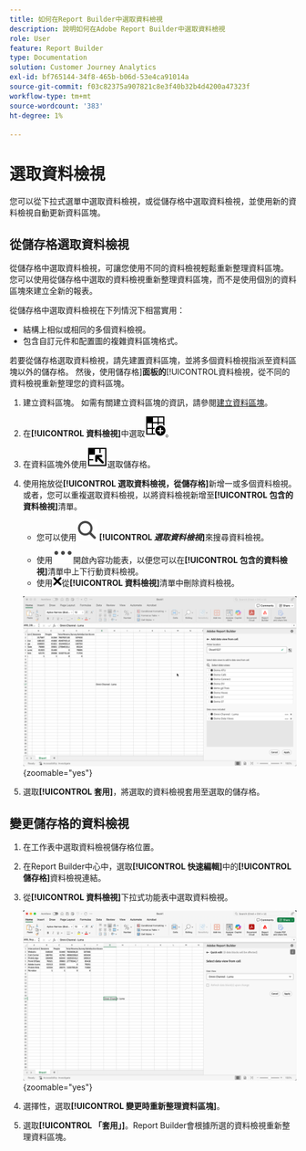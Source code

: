 ```yaml
---
title: 如何在Report Builder中選取資料檢視
description: 說明如何在Adobe Report Builder中選取資料檢視
role: User
feature: Report Builder
type: Documentation
solution: Customer Journey Analytics
exl-id: bf765144-34f8-465b-b06d-53e4ca91014a
source-git-commit: f03c82375a907821c8e3f40b32b4d4200a47323f
workflow-type: tm+mt
source-wordcount: '383'
ht-degree: 1%

---
```


# 選取資料檢視

您可以從下拉式選單中選取資料檢視，或從儲存格中選取資料檢視，並使用新的資料檢視自動更新資料區塊。

## 從儲存格選取資料檢視

從儲存格中選取資料檢視，可讓您使用不同的資料檢視輕鬆重新整理資料區塊。 您可以使用從儲存格中選取的資料檢視重新整理資料區塊，而不是使用個別的資料區塊來建立全新的報表。

從儲存格中選取資料檢視在下列情況下相當實用：

* 結構上相似或相同的多個資料檢視。
* 包含自訂元件和配置圖的複雜資料區塊格式。

若要從儲存格選取資料檢視，請先建置資料區塊，並將多個資料檢視指派至資料區塊以外的儲存格。 然後，使用儲存格&#x200B;]**面板的**[!UICONTROL &#x200B;資料檢視，從不同的資料檢視重新整理您的資料區塊。

1. 建立資料區塊。 如需有關建立資料區塊的資訊，請參閱[建立資料區塊](/help/report-builder/create-a-data-block.md)。

1. 在&#x200B;**[!UICONTROL 資料檢視]**&#x200B;中選取![DataViewSelector](/help/assets/icons/DataViewSelector.svg)。

1. 在資料區塊外使用![DataBlockSelector](/help/assets/icons/DataBlockSelector.svg)選取儲存格。

1. 使用拖放從&#x200B;**[!UICONTROL 選取資料檢視，從儲存格]**&#x200B;新增一或多個資料檢視。 或者，您可以重複選取資料檢視，以將資料檢視新增至&#x200B;**[!UICONTROL 包含的資料檢視]**&#x200B;清單。

   * 您可以使用![搜尋](/help/assets/icons/Search.svg) **[!UICONTROL _選取資料檢視_]**&#x200B;來搜尋資料檢視。
   * 使用![MoreSmall](/help/assets/icons/MoreSmall.svg)開啟內容功能表，以便您可以在&#x200B;**[!UICONTROL 包含的資料檢視]**&#x200B;清單中上下行動資料檢視。
   * 使用![CrossSize75](/help/assets/icons/CrossSize75.svg)從&#x200B;**[!UICONTROL 資料檢視]**&#x200B;清單中刪除資料檢視。

   ![從儲存格選取資料檢視](assets/dataviews-from-a-cell.png){zoomable="yes"}

1. 選取&#x200B;**[!UICONTROL 套用]**，將選取的資料檢視套用至選取的儲存格。


## 變更儲存格的資料檢視

1. 在工作表中選取資料檢視儲存格位置。
1. 在Report Builder中心中，選取&#x200B;**[!UICONTROL 快速編輯]**&#x200B;中的&#x200B;**[!UICONTROL 儲存格]**&#x200B;資料檢視連結。
1. 從&#x200B;**[!UICONTROL 資料檢視]**&#x200B;下拉式功能表中選取資料檢視。

   ![從儲存格變更資料檢視](assets/change-data-view-from-cell.png){zoomable="yes"}
1. 選擇性，選取&#x200B;**[!UICONTROL 變更時重新整理資料區塊]**。

1. 選取&#x200B;**[!UICONTROL 「套用」]**。Report Builder會根據所選的資料檢視重新整理資料區塊。
